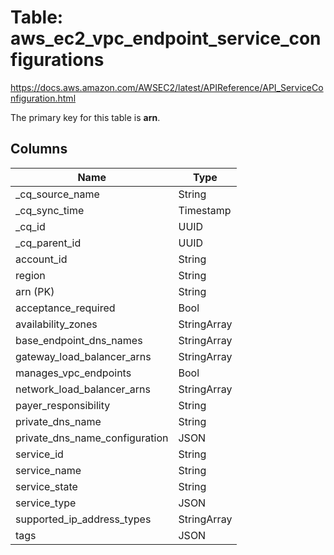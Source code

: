 # Table: aws_ec2_vpc_endpoint_service_configurations

https://docs.aws.amazon.com/AWSEC2/latest/APIReference/API_ServiceConfiguration.html

The primary key for this table is **arn**.



## Columns
| Name          | Type          |
| ------------- | ------------- |
|_cq_source_name|String|
|_cq_sync_time|Timestamp|
|_cq_id|UUID|
|_cq_parent_id|UUID|
|account_id|String|
|region|String|
|arn (PK)|String|
|acceptance_required|Bool|
|availability_zones|StringArray|
|base_endpoint_dns_names|StringArray|
|gateway_load_balancer_arns|StringArray|
|manages_vpc_endpoints|Bool|
|network_load_balancer_arns|StringArray|
|payer_responsibility|String|
|private_dns_name|String|
|private_dns_name_configuration|JSON|
|service_id|String|
|service_name|String|
|service_state|String|
|service_type|JSON|
|supported_ip_address_types|StringArray|
|tags|JSON|